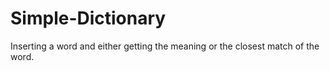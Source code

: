 # Simple-Dictionary
Inserting a word and either getting the meaning or the closest match of the word.
